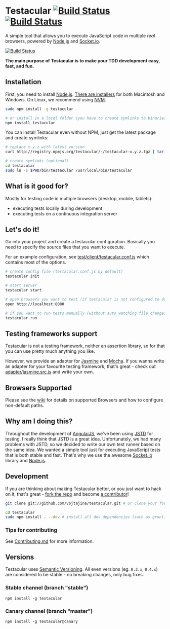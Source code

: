 # Testacular [![Build Status](https://secure.travis-ci.org/vojtajina/testacular.png?branch=stable)](http://travis-ci.org/vojtajina/testacular) [![Build Status](https://secure.travis-ci.org/vojtajina/testacular.png?branch=master)](http://travis-ci.org/vojtajina/testacular)

A simple tool that allows you to execute JavaScript code in multiple _real_ browsers, powered by [Node.js] and [Socket.io].

[![Build Status](https://github.com/vojtajina/testacular/raw/master/screencast_858.png)](http://www.youtube.com/watch?v=MVw8N3hTfCI)

**The main purpose of Testacular is to make your TDD development easy, fast, and fun.**


## Installation

First, you need to install [Node.js]. [There are installers](http://nodejs.org/download/) for both
Macintosh and Windows. On Linux, we recommend using [NVM].

````bash
sudo npm install -g testacular

# or install in a local folder (you have to create symlinks to binaries on your own)
npm install testacular
````

You can install Testacular even without NPM, just get the latest package and create symlinks:

````bash
# replace x.y.z with latest version
curl http://registry.npmjs.org/testacular/-/testacular-x.y.z.tgz | tar -xvz && mv package testacular

# create symlinks (optional)
cd testacular
sudo ln -s $PWD/bin/testacular /usr/local/bin/testacular
````

## What is it good for?

Mostly for testing code in multiple browsers (desktop, mobile, tablets):

- executing tests locally during development
- executing tests on a continuous integration server


## Let's do it!

Go into your project and create a testacular configuration. Basically you need to specify the source files that you want to execute.

For an example configuration, see [test/client/testacular.conf.js](https://github.com/vojtajina/testacular/blob/master/test/client/testacular.conf.js) which contains most of the options.

````bash
# create config file (testacular.conf.js by default)
testacular init

# start server
testacular start

# open browsers you want to test (if testacular is not configured to do it for you)
open http://localhost:8080

# if you want to run tests manually (without auto watching file changes), you can:
testacular run
````

## Testing frameworks support

Testacular is not a testing framework, neither an assertion library, so for that you can use pretty much anything you like.

However, we provide an adapter for [Jasmine] and [Mocha].
If you wanna write an adapter for your favourite testing framework, that's great - check out [adapter/jasmine.src.js](https://github.com/vojtajina/testacular/blob/master/adapter/jasmine.src.js) and write your own.

## Browsers Supported

Please see the [wiki](https://github.com/vojtajina/testacular/wiki/Browsers) for details on supported Browsers
and how to configure non-default paths.

## Why am I doing this?

Throughout the development of [AngularJS], we've been using [JSTD] for testing. I really think that JSTD is a great idea. Unfortunately, we had many problems with JSTD, so we decided to write our own test runner based on the same idea. We wanted a simple tool just for executing JavaScript tests that is both stable and fast. That's why we use the awesome [Socket.io] library and [Node.js].


## Development

If you are thinking about making Testacular better, or you just want to hack on it, that's great - [fork the repo] and become [a contributor]!

````bash
git clone git://github.com/vojtajina/testacular.git # or clone your fork

cd testacular
sudo npm install . --dev # install all dev dependencies (such as grunt, jasmine-node, etc...)
````

### Tips for contributing

See
[Contributing.md](https://github.com/vojtajina/testacular/blob/master/CONTRIBUTING.md)
for more information.


## Versions

Testacular uses [Semantic Versioning]. All even versions (eg. `0.2.x`, `0.4.x`) are considered to
be stable - no breaking changes, only bug fixes.

### Stable channel (branch "stable")

    npm install -g testacular

### Canary channel (branch "master")

    npm install -g testacular@canary

<!--
- anything on console will leak whole iframe window
- it clears console before run (but works only in FF), Chrome/Safari does not allow, so do this:
console.clear = clear;
-->

[AngularJS]: http://angularjs.org/
[JSTD]: http://code.google.com/p/js-test-driver/
[Socket.io]: http://socket.io/
[Node.js]: http://nodejs.org/
[NVM]: https://github.com/creationix/nvm
[Grunt]: http://gruntjs.com/
[Jasmine]: http://pivotal.github.com/jasmine/
[Mocha]: http://visionmedia.github.com/mocha/
[fork the repo]: https://github.com/vojtajina/testacular/fork_select
[a contributor]: https://github.com/vojtajina/testacular/graphs/contributors
[Semantic Versioning]: http://semver.org/
